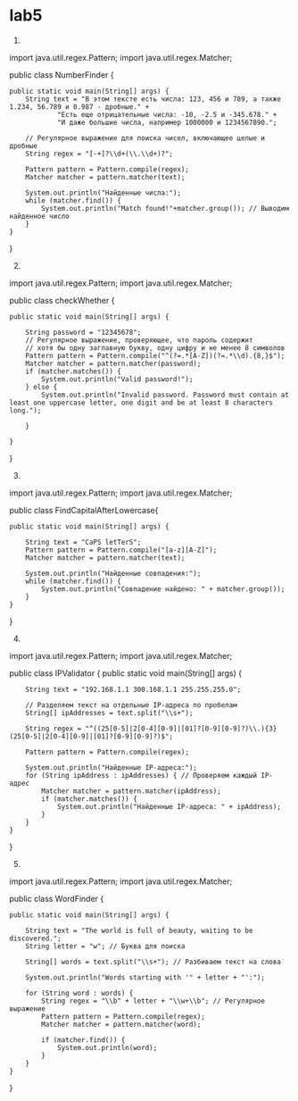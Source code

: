 # lab5
1.
import java.util.regex.Pattern;
import java.util.regex.Matcher;

public class NumberFinder {

    public static void main(String[] args) {
        String text = "В этом тексте есть числа: 123, 456 и 789, а также 1.234, 56.789 и 0.987 - дробные." +
                "Есть еще отрицательные числа: -10, -2.5 и -345.678." +
                "И даже большие числа, например 1000000 и 1234567890.";

        // Регулярное выражение для поиска чисел, включающее целые и дробные
        String regex = "[-+]?\\d+(\\.\\d+)?";

        Pattern pattern = Pattern.compile(regex);
        Matcher matcher = pattern.matcher(text);

        System.out.println("Найденные числа:");
        while (matcher.find()) {
            System.out.println("Match found!"+matcher.group()); // Выводим найденное число
        }
    }
}

2.

import java.util.regex.Pattern;
import java.util.regex.Matcher;

public class checkWhether {

    public static void main(String[] args) {

        String password = "12345678";
        // Регулярное выражение, проверяющее, что пароль содержит
        // хотя бы одну заглавную букву, одну цифру и не менее 8 символов
        Pattern pattern = Pattern.compile("^(?=.*[A-Z])(?=.*\\d).{8,}$");
        Matcher matcher = pattern.matcher(password);
        if (matcher.matches()) {
            System.out.println("Valid password!");
        } else {
            System.out.println("Invalid password. Password must contain at least one uppercase letter, one digit and be at least 8 characters long.");

        }

    }
}

3.


import java.util.regex.Pattern;
import java.util.regex.Matcher;

public class FindCapitalAfterLowercase{

    public static void main(String[] args) {

        String text = "CaPS letTerS";
        Pattern pattern = Pattern.compile("[a-z][A-Z]");
        Matcher matcher = pattern.matcher(text);

        System.out.println("Найденные совпадения:");
        while (matcher.find()) {
            System.out.println("Совпадение найдено: " + matcher.group());
        }
    }

}

4.
import java.util.regex.Pattern;
import java.util.regex.Matcher;

public class IPValidator {
    public static void main(String[] args) {

        String text = "192.168.1.1 300.168.1.1 255.255.255.0";

        // Разделяем текст на отдельные IP-адреса по пробелам
        String[] ipAddresses = text.split("\\s+");

        String regex = "^((25[0-5]|2[0-4][0-9]|[01]?[0-9][0-9]?)\\.){3}(25[0-5]|2[0-4][0-9]|[01]?[0-9][0-9]?)$";

        Pattern pattern = Pattern.compile(regex);

        System.out.println("Найденные IP-адреса:");
        for (String ipAddress : ipAddresses) { // Проверяем каждый IP-адрес
            Matcher matcher = pattern.matcher(ipAddress);
            if (matcher.matches()) {
                System.out.println("Найденные IP-адреса: " + ipAddress);
            }
        }
    }
}

5.

import java.util.regex.Pattern;
import java.util.regex.Matcher;

public class WordFinder {

    public static void main(String[] args) {

        String text = "The world is full of beauty, waiting to be discovered.";
        String letter = "w"; // Буква для поиска

        String[] words = text.split("\\s+"); // Разбиваем текст на слова

        System.out.println("Words starting with '" + letter + "':");

        for (String word : words) {
            String regex = "\\b" + letter + "\\w+\\b"; // Регулярное выражение
            Pattern pattern = Pattern.compile(regex);
            Matcher matcher = pattern.matcher(word);

            if (matcher.find()) {
                System.out.println(word);
            }
        }
    }
}
